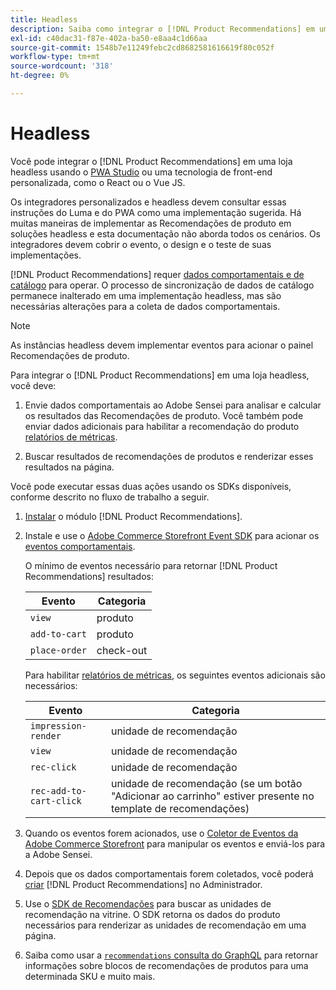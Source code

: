 ```yaml
---
title: Headless
description: Saiba como integrar o [!DNL Product Recommendations] em uma loja headless.
exl-id: c40dac31-f87e-402a-ba50-e8aa4c1d66aa
source-git-commit: 1548b7e11249febc2cd8682581616619f80c052f
workflow-type: tm+mt
source-wordcount: '318'
ht-degree: 0%

---
```


# Headless

Você pode integrar o [!DNL Product Recommendations] em uma loja headless usando o [PWA Studio](https://developer.adobe.com/commerce/pwa-studio/) ou uma tecnologia de front-end personalizada, como o React ou o Vue JS.

Os integradores personalizados e headless devem consultar essas instruções do Luma e do PWA como uma implementação sugerida. Há muitas maneiras de implementar as Recomendações de produto em soluções headless e esta documentação não aborda todos os cenários. Os integradores devem cobrir o evento, o design e o teste de suas implementações.

[!DNL Product Recommendations] requer [dados comportamentais e de catálogo](https://experienceleague.adobe.com/docs/commerce/product-recommendations/developer/development-overview.html) para operar. O processo de sincronização de dados de catálogo permanece inalterado em uma implementação headless, mas são necessárias alterações para a coleta de dados comportamentais.

>[!NOTE]
>
>As instâncias headless devem implementar eventos para acionar o painel Recomendações de produto.

Para integrar o [!DNL Product Recommendations] em uma loja headless, você deve:

1. Envie dados comportamentais ao Adobe Sensei para analisar e calcular os resultados das Recomendações de produto. Você também pode enviar dados adicionais para habilitar a recomendação do produto [relatórios de métricas](workspace.md).

1. Buscar resultados de recomendações de produtos e renderizar esses resultados na página.

Você pode executar essas duas ações usando os SDKs disponíveis, conforme descrito no fluxo de trabalho a seguir.

1. [Instalar](install-configure.md) o módulo [!DNL Product Recommendations].

1. Instale e use o [Adobe Commerce Storefront Event SDK](https://developer.adobe.com/commerce/services/shared-services/storefront-events/sdk/) para acionar os [eventos comportamentais](https://developer.adobe.com/commerce/services/shared-services/storefront-events/#product-recommendations).

   O mínimo de eventos necessário para retornar [!DNL Product Recommendations] resultados:

   | Evento | Categoria |
   |--- | ---|
   | `view` | produto |
   | `add-to-cart` | produto |
   | `place-order` | check-out |

   Para habilitar [relatórios de métricas](workspace.md), os seguintes eventos adicionais são necessários:

   | Evento | Categoria |
   |--- | ---|
   | `impression-render` | unidade de recomendação |
   | `view` | unidade de recomendação |
   | `rec-click` | unidade de recomendação |
   | `rec-add-to-cart-click` | unidade de recomendação (se um botão &quot;Adicionar ao carrinho&quot; estiver presente no template de recomendações) |

1. Quando os eventos forem acionados, use o [Coletor de Eventos da Adobe Commerce Storefront](https://developer.adobe.com/commerce/services/shared-services/storefront-events/collector/) para manipular os eventos e enviá-los para a Adobe Sensei.

1. Depois que os dados comportamentais forem coletados, você poderá [criar](create.md) [!DNL Product Recommendations] no Administrador.

1. Use o [SDK de Recomendações](https://developer.adobe.com/commerce/services/product-recommendations/) para buscar as unidades de recomendação na vitrine. O SDK retorna os dados do produto necessários para renderizar as unidades de recomendação em uma página.

1. Saiba como usar a [`recommendations` consulta do GraphQL](https://developer.adobe.com/commerce/webapi/graphql/schema/product-recommendations/queries/recommendations/) para retornar informações sobre blocos de recomendações de produtos para uma determinada SKU e muito mais.

